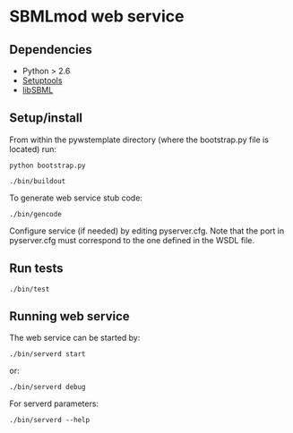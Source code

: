 SBMLmod web service
===================

Dependencies
------------
 - Python > 2.6
 - [Setuptools](https://bitbucket.org/pypa/setuptools/raw/0.8/ez_setup.py)
 - [libSBML](http://sbml.org/Software/libSBML/docs/python-api/libsbml-installation.html)


Setup/install
-------------

From within the pywstemplate directory (where the bootstrap.py file is located) run:

`python bootstrap.py`

`./bin/buildout`

To generate web service stub code:

`./bin/gencode`

Configure service (if needed) by editing pyserver.cfg. Note that the port in pyserver.cfg must correspond to the one defined in the WSDL file.

Run tests
---------

`./bin/test`

Running web service
-------------------

The web service can be started by:

`./bin/serverd start`

or:

`./bin/serverd debug`

For serverd parameters:

`./bin/serverd --help`
